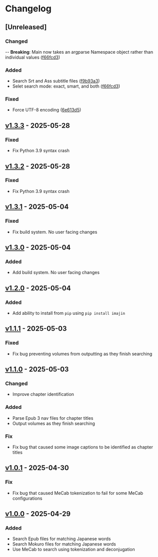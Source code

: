 # Changelog

## [Unreleased]

### Changed

-- **Breaking**: Main now takes an argparse Namespace object rather than individual values ([f66fcd3](https://github.com/YonKuma/imajin.py/commit/1d3568839451c9a8bdf1990a10405021a968c126))

### Added

- Search Srt and Ass subtitle files ([f9b93a3](https://github.com/YonKuma/imajin.py/commit/fb235ba23f583e62958646bbb113d48ac4a41fa8))
- Selet search mode: exact, smart, and both ([f66fcd3](https://github.com/YonKuma/imajin.py/commit/1d3568839451c9a8bdf1990a10405021a968c126))

### Fixed

- Force UTF-8 encoding ([6e613d5](https://github.com/YonKuma/imajin.py/commit/f66fcd3c767cdfeccc0315b75fe673afa78537b4))

## [v1.3.3](https://github.com/YonKuma/imajin.py/releases/tag/v1.3.3) - 2025-05-28

### Fixed

- Fix Python 3.9 syntax crash

## [v1.3.2](https://github.com/YonKuma/imajin.py/releases/tag/v1.3.2) - 2025-05-28

### Fixed

- Fix Python 3.9 syntax crash

## [v1.3.1](https://github.com/YonKuma/imajin.py/releases/tag/v1.3.1) - 2025-05-04

### Fixed

- Fix build system. No user facing changes

## [v1.3.0](https://github.com/YonKuma/imajin.py/releases/tag/v1.3.0) - 2025-05-04

### Added

- Add build system. No user facing changes

## [v1.2.0](https://github.com/YonKuma/imajin.py/releases/tag/v1.2.0) - 2025-05-04

### Added

- Add ability to install from `pip` using `pip install imajin`

## [v1.1.1](https://github.com/YonKuma/imajin.py/releases/tag/v1.1.1) - 2025-05-03

### Fixed

- Fix bug preventing volumes from outputting as they finish searching

## [v1.1.0](https://github.com/YonKuma/imajin.py/releases/tag/v1.1.0) - 2025-05-03

### Changed

- Improve chapter identification

### Added

- Parse Epub 3 nav files for chapter titles
- Output volumes as they finish searching

### Fix

- Fix bug that caused some image captions to be identified as chapter titles

## [v1.0.1](https://github.com/YonKuma/imajin.py/releases/tag/v1.0.1) - 2025-04-30

### Fix

- Fix bug that caused MeCab tokenization to fail for some MeCab configurations

## [v1.0.0](https://github.com/YonKuma/imajin.py/releases/tag/v1.0.0) - 2025-04-29

### Added

- Search Epub files for matching Japanese words
- Search Mokuro files for matching Japanese words
- Use MeCab to search using tokenization and deconjugation